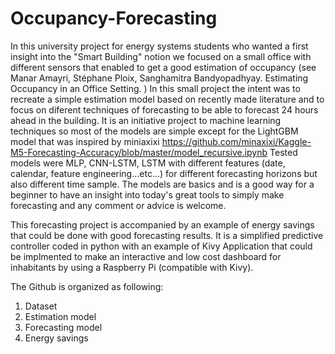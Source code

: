 # Occupancy-Forecasting
In this university project for energy systems students who wanted a first insight into the "Smart Building" notion we focused on a small office with different sensors that enabled to get a good estimation of occupancy (see Manar Amayri, Stéphane Ploix, Sanghamitra Bandyopadhyay. Estimating Occupancy in an Office Setting. )
In this small project the intent was to recreate a simple estimation model based on recently made literature and to focus on diferent techniques of forecasting to be able to forecast 24 hours ahead in the building.
It is an initiative project to machine learning techniques so most of the models are simple except for the LightGBM model that was inspired by miniaxixi https://github.com/minaxixi/Kaggle-M5-Forecasting-Accuracy/blob/master/model_recursive.ipynb
Tested models were MLP, CNN-LSTM, LSTM with different features (date, calendar, feature engineering...etc...) for different forecasting horizons but also different time sample.
The models are basics and is a good way for a beginner to have an insight into today's great tools to simply make forecasting and any comment or advice is welcome.

This forecasting project is accompanied by an example of energy savings that could be done with good forecasting results. It is a simplified predictive controller coded in python with an example of Kivy Application that could be implmented to make an interactive and low cost dashboard for inhabitants by using a Raspberry Pi (compatible with Kivy).

The Github is organized as following:
1. Dataset
2. Estimation model
3. Forecasting model
4. Energy savings
